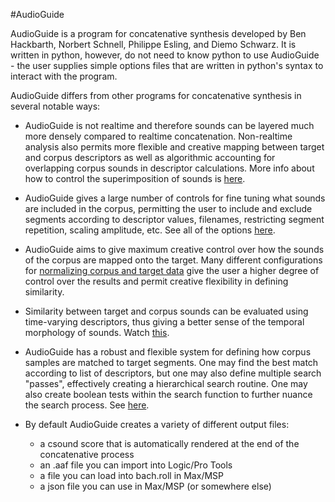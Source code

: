 #AudioGuide

AudioGuide is a program for concatenative synthesis developed by Ben Hackbarth, Norbert Schnell, Philippe Esling, and Diemo Schwarz.  It is written in python, however, do not need to know python to use AudioGuide - the user supplies simple options files that are written in python's syntax to interact with the program.

AudioGuide differs from other programs for concatenative synthesis in several notable ways:

* AudioGuide is not realtime and therefore sounds can be layered much more densely compared to realtime concatenation.  Non-realtime analysis also permits more flexible and creative mapping between target and corpus descriptors as well as algorithmic accounting for overlapping corpus sounds in descriptor calculations.  More info about how to control the superimposition of sounds is [here](https://www.youtube.com/watch?v=V3MgfbaDi9I&t=288s).


* AudioGuide gives a large number of controls for fine tuning what sounds are included in the corpus, permitting the user to include and exclude segments according to descriptor values, filenames, restricting segment repetition, scaling amplitude, etc.  See all of the options [here](http://www.benhackbarth.com/audioGuide/docs_v1.35.html#TheCORPUSVariable).

* AudioGuide aims to give maximum creative control over how the sounds of the corpus are mapped onto the target.  Many different configurations for [normalizing corpus and target data](https://www.youtube.com/watch?v=UYElwMFF6Ug&t=17m46s) give the user a higher degree of control over the results and permit creative flexibility in defining similarity.

* Similarity between target and corpus sounds can be evaluated using time-varying descriptors, thus giving a better sense of the temporal morphology of sounds.  Watch [this](https://www.youtube.com/watch?v=UYElwMFF6Ug&t=217s).

* AudioGuide has a robust and flexible system for defining how corpus samples are matched to target segments. One may find the best match according to list of descriptors, but one may also define multiple search "passes", effectively creating a hierarchical search routine.  One may also create boolean tests within the search function to further nuance the search process.  See [here](https://www.youtube.com/watch?v=UYElwMFF6Ug&t=1535s).

* By default AudioGuide creates a variety of different output files:
    * a csound score that is automatically rendered at the end of the concatenative process
    * an .aaf file you can import into Logic/Pro Tools
    * a file you can load into bach.roll in Max/MSP
    * a json file you can use in Max/MSP (or somewhere else)

